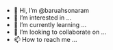 - 👋 Hi, I’m @baruahsonaram
- 👀 I’m interested in ...
- 🌱 I’m currently learning ...
- 💞️ I’m looking to collaborate on ...
- 📫 How to reach me ...

<!---
baruahsonaram/baruahsonaram is a ✨ special ✨ repository because its `README.md` (this file) appears on your GitHub profile.
You can click the Preview link to take a look at your changes.
--->
